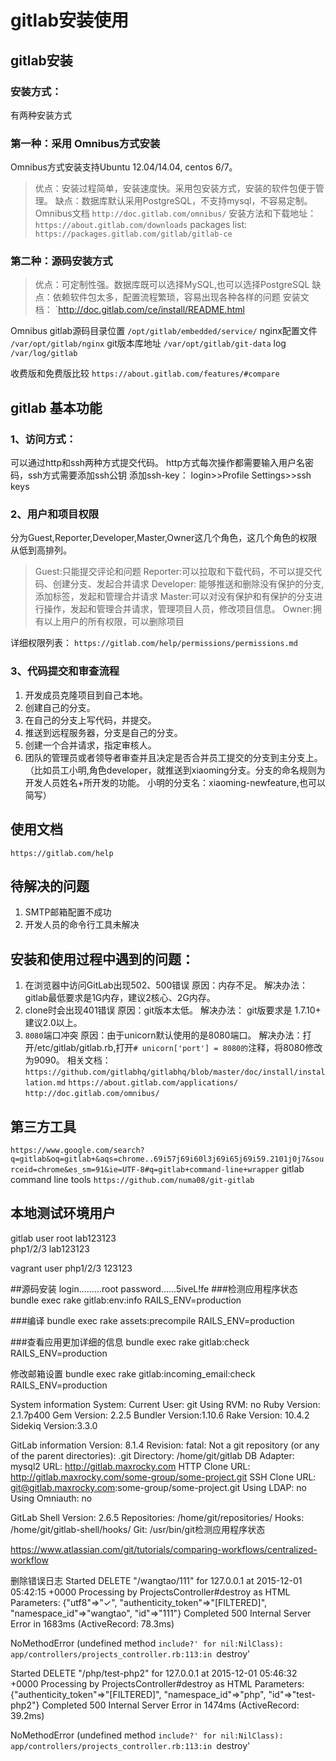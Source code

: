 # gitlab安装使用

## gitlab安装
### 安装方式：
 有两种安装方式
### 第一种：采用 Omnibus方式安装
Omnibus方式安装支持Ubuntu 12.04/14.04, centos 6/7。
> 优点：安装过程简单，安装速度快。采用包安装方式，安装的软件包便于管理。
> 缺点：数据库默认采用PostgreSQL，不支持mysql，不容易定制。
Omnibus文档
> `http://doc.gitlab.com/omnibus/`
安装方法和下载地址：
> `https://about.gitlab.com/downloads`
packages list:
> `https://packages.gitlab.com/gitlab/gitlab-ce`

### 第二种：源码安装方式
> 优点：可定制性强。数据库既可以选择MySQL,也可以选择PostgreSQL
> 缺点：依赖软件包太多，配置流程繁琐，容易出现各种各样的问题
安装文档：
`http://doc.gitlab.com/ce/install/README.html

Omnibus gitlab源码目录位置
`/opt/gitlab/embedded/service/`
nginx配置文件
`/var/opt/gitlab/nginx`
git版本库地址
`/var/opt/gitlab/git-data`
log
`/var/log/gitlab`

收费版和免费版比较
`https://about.gitlab.com/features/#compare`


## gitlab 基本功能
### 1、访问方式：
可以通过http和ssh两种方式提交代码。
http方式每次操作都需要输入用户名密码，ssh方式需要添加ssh公钥
添加ssh-key：
login>>Profile Settings>>ssh keys

### 2、用户和项目权限
分为Guest,Reporter,Developer,Master,Owner这几个角色，这几个角色的权限从低到高排列。
> Guest:只能提交评论和问题
> Reporter:可以拉取和下载代码，不可以提交代码、创建分支、发起合并请求
> Developer: 能够推送和删除没有保护的分支,添加标签，发起和管理合并请求
> Master:可以对没有保护和有保护的分支进行操作，发起和管理合并请求，管理项目人员，修改项目信息。
> Owner:拥有以上用户的所有权限，可以删除项目

详细权限列表：
`https://gitlab.com/help/permissions/permissions.md`
### 3、代码提交和审查流程
1. 开发成员克隆项目到自己本地。
2. 创建自己的分支。
 3. 在自己的分支上写代码，并提交。
4. 推送到远程服务器，分支是自己的分支。
5. 创建一个合并请求，指定审核人。
6. 团队的管理员或者领导者审查并且决定是否合并员工提交的分支到主分支上。
（比如员工小明,角色developer，就推送到xiaoming分支。分支的命名规则为开发人员姓名+所开发的功能。 小明的分支名：xiaoming-newfeature,也可以简写）

## 使用文档
`https://gitlab.com/help`

## 待解决的问题
1. SMTP邮箱配置不成功
2. 开发人员的命令行工具未解决

## 安装和使用过程中遇到的问题：
1. 在浏览器中访问GitLab出现502、500错误 原因：内存不足。
	解决办法：gitlab最低要求是1G内存，建议2核心、2G内存。
2. clone时会出现401错误 原因：git版本太低。 解决办法： git版要求是 1.7.10+ 建议2.0以上。
3. `8080`端口冲突 原因：由于unicorn默认使用的是8080端口。
	解决办法：打开/etc/gitlab/gitlab.rb,打开`# unicorn['port'] = 8080的`注释，将8080修改为9090。
相关文档：
`https://github.com/gitlabhq/gitlabhq/blob/master/doc/install/installation.md`
`https://about.gitlab.com/applications/`
`http://doc.gitlab.com/omnibus/`




## 第三方工具
`https://www.google.com/search?q=gitlab&oq=gitlab+&aqs=chrome..69i57j69i60l3j69i65j69i59.2101j0j7&sourceid=chrome&es_sm=91&ie=UTF-8#q=gitlab+command-line+wrapper`
gitlab command line tools
`https://github.com/numa08/git-gitlab`

## 本地测试环境用户
gitlab user
root   lab123123    
php1/2/3 lab123123

vagrant user
php1/2/3  123123

##源码安装
login.........root
password......5iveL!fe
###检测应用程序状态
bundle exec rake gitlab:env:info RAILS_ENV=production

###编译
bundle exec rake assets:precompile RAILS_ENV=production

###查看应用更加详细的信息
bundle exec rake gitlab:check RAILS_ENV=production

修改邮箱设置
bundle exec rake gitlab:incoming_email:check RAILS_ENV=production


System information
System:
Current User:   git
Using RVM:  no
Ruby Version:   2.1.7p400
Gem Version:    2.2.5
Bundler Version:1.10.6
Rake Version:   10.4.2
Sidekiq Version:3.3.0

GitLab information
Version:    8.1.4
Revision:   fatal: Not a git repository (or any of the parent directories): .git
Directory:  /home/git/gitlab
DB Adapter: mysql2
URL:        http://gitlab.maxrocky.com
HTTP Clone URL: http://gitlab.maxrocky.com/some-group/some-project.git
SSH Clone URL:  git@gitlab.maxrocky.com:some-group/some-project.git
Using LDAP: no
Using Omniauth: no

GitLab Shell
Version:    2.6.5
Repositories:   /home/git/repositories/
Hooks:      /home/git/gitlab-shell/hooks/
Git:        /usr/bin/git检测应用程序状态

https://www.atlassian.com/git/tutorials/comparing-workflows/centralized-workflow

删除错误日志
Started DELETE "/wangtao/111" for 127.0.0.1 at 2015-12-01 05:42:15 +0000
Processing by ProjectsController#destroy as HTML
  Parameters: {"utf8"=>"✓", "authenticity_token"=>"[FILTERED]", "namespace_id"=>"wangtao", "id"=>"111"}
Completed 500 Internal Server Error in 1683ms (ActiveRecord: 78.3ms)

NoMethodError (undefined method `include?' for nil:NilClass):
  app/controllers/projects_controller.rb:113:in `destroy'


  Started DELETE "/php/test-php2" for 127.0.0.1 at 2015-12-01 05:46:32 +0000
Processing by ProjectsController#destroy as HTML
  Parameters: {"authenticity_token"=>"[FILTERED]", "namespace_id"=>"php", "id"=>"test-php2"}
Completed 500 Internal Server Error in 1474ms (ActiveRecord: 39.2ms)

NoMethodError (undefined method `include?' for nil:NilClass):
  app/controllers/projects_controller.rb:113:in `destroy'

